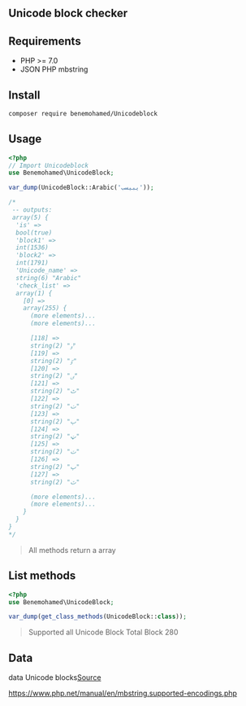 ## Unicode block checker

## Requirements
-  PHP >= 7.0
-  JSON PHP mbstring

## Install
```bash
composer require benemohamed/Unicodeblock
```

## Usage

```php
<?php
// Import Unicodeblock
use Benemohamed\UnicodeBlock;

var_dump(UnicodeBlock::Arabic('يبيسب'));

/*
 -- outputs:
 array(5) {
  'is' =>
  bool(true)
  'block1' =>
  int(1536)
  'block2' =>
  int(1791)
  'Unicode_name' =>
  string(6) "Arabic"
  'check_list' =>
  array(1) {
    [0] =>
    array(255) {
      (more elements)...
      (more elements)...

      [118] =>
      string(2) "ٶ"
      [119] =>
      string(2) "ٷ"
      [120] =>
      string(2) "ٸ"
      [121] =>
      string(2) "ٹ"
      [122] =>
      string(2) "ٺ"
      [123] =>
      string(2) "ٻ"
      [124] =>
      string(2) "ټ"
      [125] =>
      string(2) "ٽ"
      [126] =>
      string(2) "پ"
      [127] =>
      string(2) "ٿ"

      (more elements)...
      (more elements)...
    }
  }
}
*/

```

>  All methods return a array

## List methods

```php
<?php
use Benemohamed\UnicodeBlock;

var_dump(get_class_methods(UnicodeBlock::class));

```
> Supported all Unicode Block
> Total Block 280

## Data
data Unicode blocks[Source](https://wiki.contextgarden.net/List_of_Unicode_blocks)

https://www.php.net/manual/en/mbstring.supported-encodings.php
